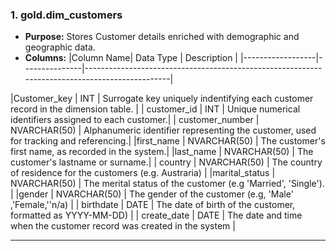 ### 1. **gold.dim_customers**
- **Purpose:** Stores Customer details enriched with demographic and geographic data.
- **Columns:**
|Column Name| Data Type | Description
                                        |
|------------------|---------------|-----------------------------------------------------------------------------------------------|

|Customer_key | INT | Surrogate key uniquely indentifying each customer record in the dimension table. |
| customer_id | INT | Unique numerical identifiers assigned to each customer.|
| customer_number | NVARCHAR(50) | Alphanumeric identifier representing the customer, used for tracking and referencing.|
|first_name | NVARCHAR(50) | The customer's first name, as recorded in the system.|
|last_name | NVARCHAR(50) | The customer's lastname or surname.|
| country | NVARCHAR(50) | The country of residence for the customers (e.g. Austraria) |
|marital_status | NVARCHAR(50) | The merital status of the customer (e.g 'Married', 'Single'). |
|gender | NVARCHAR(50) | The gender of the customer (e.g, 'Male' ,'Female,''n/a) |
| birthdate | DATE | The date of birth of the customer, formatted as YYYY-MM-DD)  |
| create_date | DATE | The date and time when the customer record was created in the system |

----
